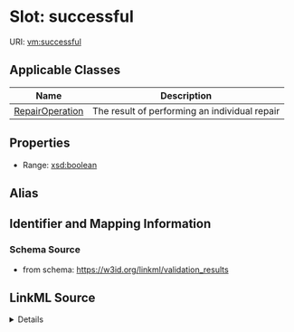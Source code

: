 # Slot: successful

URI: [vm:successful](https://w3id.org/linkml/validation-model/successful)



<!-- no inheritance hierarchy -->




## Applicable Classes

| Name | Description |
| --- | --- |
[RepairOperation](RepairOperation.md) | The result of performing an individual repair






## Properties

* Range: [xsd:boolean](http://www.w3.org/2001/XMLSchema#boolean)






## Alias




## Identifier and Mapping Information







### Schema Source


* from schema: https://w3id.org/linkml/validation_results




## LinkML Source

<details>
```yaml
name: successful
from_schema: https://w3id.org/linkml/validation_results
rank: 1000
alias: successful
owner: RepairOperation
domain_of:
- RepairOperation
range: boolean

```
</details>